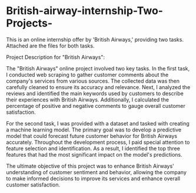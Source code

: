 # British-airway-internship-Two-Projects-
This is an online internship offer by 'British Airways,' providing two tasks. Attached are the files for both tasks.


Project Description for "British Airways":

The "British Airways" online project involved two key tasks. In the first task, I conducted web scraping to gather customer comments about the company's services from various sources. The collected data was then carefully cleaned to ensure its accuracy and relevance. Next, I analyzed the reviews and identified the main keywords used by customers to describe their experiences with British Airways. Additionally, I calculated the percentage of positive and negative comments to gauge overall customer satisfaction.

For the second task, I was provided with a dataset and tasked with creating a machine learning model. The primary goal was to develop a predictive model that could forecast future customer behavior for British Airways accurately. Throughout the development process, I paid special attention to feature selection and identification. As a result, I identified the top three features that had the most significant impact on the model's predictions.

The ultimate objective of this project was to enhance British Airways' understanding of customer sentiment and behavior, allowing the company to make informed decisions to improve its services and enhance overall customer satisfaction.
